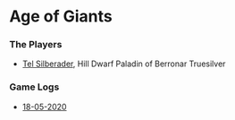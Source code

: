 # Age of Giants

### The Players

* [Tel Silberader](https://ddb.ac/characters/25791292/M4w1lV), Hill Dwarf Paladin of Berronar Truesilver


### Game Logs

* [18-05-2020](18-05-2020.md)

